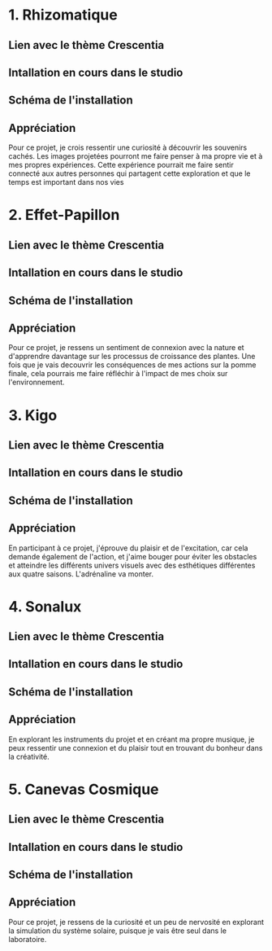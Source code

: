 # 1. Rhizomatique

## Lien avec le thème Crescentia 

## Intallation en cours dans le studio

## Schéma de l'installation 

## Appréciation
Pour ce projet, je crois ressentir une curiosité à découvrir les souvenirs cachés. Les images projetées pourront me faire penser à ma propre vie et à mes propres expériences. Cette expérience pourrait me faire sentir connecté aux autres personnes qui partagent cette exploration et que le temps est important dans nos vies

# 2. Effet-Papillon

## Lien avec le thème Crescentia 

## Intallation en cours dans le studio

## Schéma de l'installation 

## Appréciation
Pour ce projet, je ressens un sentiment de connexion avec la nature et d'apprendre davantage sur les processus de croissance des plantes. Une fois que je vais decouvrir les conséquences de mes actions sur la pomme finale, cela pourrais me faire réfléchir à l'impact de mes choix sur l'environnement.

# 3. Kigo

## Lien avec le thème Crescentia 

## Intallation en cours dans le studio

## Schéma de l'installation 

## Appréciation
En participant à ce projet, j'éprouve du plaisir et de l'excitation, car cela demande également de l'action, et j'aime bouger pour éviter les obstacles et atteindre les différents univers visuels avec des esthétiques différentes aux quatre saisons. L'adrénaline va monter.

# 4. Sonalux

## Lien avec le thème Crescentia 

## Intallation en cours dans le studio

## Schéma de l'installation 

## Appréciation
En explorant les instruments du projet et en créant ma propre musique, je peux ressentir une connexion et du plaisir tout en trouvant du bonheur dans la créativité.

 # 5. Canevas Cosmique

## Lien avec le thème Crescentia 

## Intallation en cours dans le studio

## Schéma de l'installation 

## Appréciation
Pour ce projet, je ressens de la curiosité et un peu de nervosité en explorant la simulation du système solaire, puisque je vais être seul dans le laboratoire.

